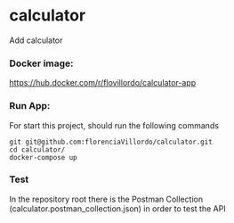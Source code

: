 # calculator
Add calculator


### Docker image:

https://hub.docker.com/r/flovillordo/calculator-app

### Run App:
For start this project, should run the following commands

```
git git@github.com:florenciaVillordo/calculator.git
cd calculator/
docker-compose up
```

### Test
In the repository root there is the Postman Collection (calculator.postman_collection.json) in order to test the API

